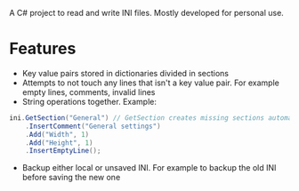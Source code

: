 A C# project to read and write INI files. Mostly developed for personal use.

Features
========
- Key value pairs stored in dictionaries divided in sections
- Attempts to not touch any lines that isn't a key value pair. For example empty lines, comments, invalid lines
- String operations together. Example:
```c#
ini.GetSection("General") // GetSection creates missing sections automatically
    .InsertComment("General settings")
    .Add("Width", 1)
    .Add("Height", 1)
    .InsertEmptyLine();
```
- Backup either local or unsaved INI. For example to backup the old INI before saving the new one
